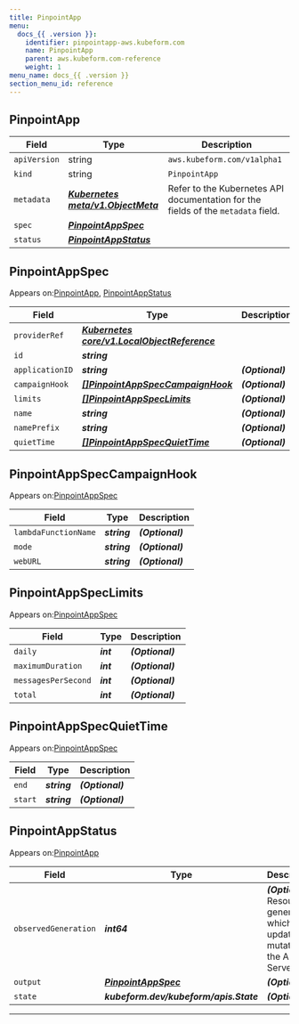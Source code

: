 ```yaml
---
title: PinpointApp
menu:
  docs_{{ .version }}:
    identifier: pinpointapp-aws.kubeform.com
    name: PinpointApp
    parent: aws.kubeform.com-reference
    weight: 1
menu_name: docs_{{ .version }}
section_menu_id: reference
---
```


## PinpointApp
| Field | Type | Description |
| ------ | ----- | ----------- |
| `apiVersion` | string | `aws.kubeform.com/v1alpha1` |
|    `kind` | string | `PinpointApp` |
| `metadata` | ***[Kubernetes meta/v1.ObjectMeta](https://kubernetes.io/docs/reference/generated/kubernetes-api/v1.13/#objectmeta-v1-meta)***|Refer to the Kubernetes API documentation for the fields of the `metadata` field.|
| `spec` | ***[PinpointAppSpec](#pinpointappspec)***||
| `status` | ***[PinpointAppStatus](#pinpointappstatus)***||
## PinpointAppSpec

Appears on:[PinpointApp](#pinpointapp), [PinpointAppStatus](#pinpointappstatus)

| Field | Type | Description |
| ------ | ----- | ----------- |
| `providerRef` | ***[Kubernetes core/v1.LocalObjectReference](https://kubernetes.io/docs/reference/generated/kubernetes-api/v1.13/#localobjectreference-v1-core)***||
| `id` | ***string***||
| `applicationID` | ***string***| ***(Optional)*** |
| `campaignHook` | ***[[]PinpointAppSpecCampaignHook](#pinpointappspeccampaignhook)***| ***(Optional)*** |
| `limits` | ***[[]PinpointAppSpecLimits](#pinpointappspeclimits)***| ***(Optional)*** |
| `name` | ***string***| ***(Optional)*** |
| `namePrefix` | ***string***| ***(Optional)*** |
| `quietTime` | ***[[]PinpointAppSpecQuietTime](#pinpointappspecquiettime)***| ***(Optional)*** |
## PinpointAppSpecCampaignHook

Appears on:[PinpointAppSpec](#pinpointappspec)

| Field | Type | Description |
| ------ | ----- | ----------- |
| `lambdaFunctionName` | ***string***| ***(Optional)*** |
| `mode` | ***string***| ***(Optional)*** |
| `webURL` | ***string***| ***(Optional)*** |
## PinpointAppSpecLimits

Appears on:[PinpointAppSpec](#pinpointappspec)

| Field | Type | Description |
| ------ | ----- | ----------- |
| `daily` | ***int***| ***(Optional)*** |
| `maximumDuration` | ***int***| ***(Optional)*** |
| `messagesPerSecond` | ***int***| ***(Optional)*** |
| `total` | ***int***| ***(Optional)*** |
## PinpointAppSpecQuietTime

Appears on:[PinpointAppSpec](#pinpointappspec)

| Field | Type | Description |
| ------ | ----- | ----------- |
| `end` | ***string***| ***(Optional)*** |
| `start` | ***string***| ***(Optional)*** |
## PinpointAppStatus

Appears on:[PinpointApp](#pinpointapp)

| Field | Type | Description |
| ------ | ----- | ----------- |
| `observedGeneration` | ***int64***| ***(Optional)*** Resource generation, which is updated on mutation by the API Server.|
| `output` | ***[PinpointAppSpec](#pinpointappspec)***| ***(Optional)*** |
| `state` | ***kubeform.dev/kubeform/apis.State***| ***(Optional)*** |
---
